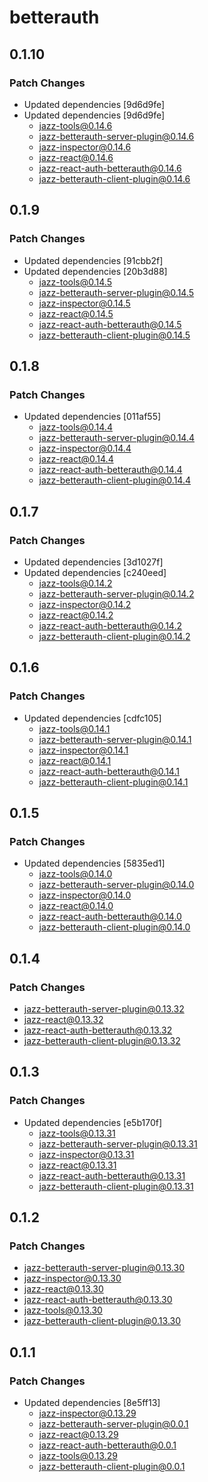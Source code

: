 # betterauth

## 0.1.10

### Patch Changes

- Updated dependencies [9d6d9fe]
- Updated dependencies [9d6d9fe]
  - jazz-tools@0.14.6
  - jazz-betterauth-server-plugin@0.14.6
  - jazz-inspector@0.14.6
  - jazz-react@0.14.6
  - jazz-react-auth-betterauth@0.14.6
  - jazz-betterauth-client-plugin@0.14.6

## 0.1.9

### Patch Changes

- Updated dependencies [91cbb2f]
- Updated dependencies [20b3d88]
  - jazz-tools@0.14.5
  - jazz-betterauth-server-plugin@0.14.5
  - jazz-inspector@0.14.5
  - jazz-react@0.14.5
  - jazz-react-auth-betterauth@0.14.5
  - jazz-betterauth-client-plugin@0.14.5

## 0.1.8

### Patch Changes

- Updated dependencies [011af55]
  - jazz-tools@0.14.4
  - jazz-betterauth-server-plugin@0.14.4
  - jazz-inspector@0.14.4
  - jazz-react@0.14.4
  - jazz-react-auth-betterauth@0.14.4
  - jazz-betterauth-client-plugin@0.14.4

## 0.1.7

### Patch Changes

- Updated dependencies [3d1027f]
- Updated dependencies [c240eed]
  - jazz-tools@0.14.2
  - jazz-betterauth-server-plugin@0.14.2
  - jazz-inspector@0.14.2
  - jazz-react@0.14.2
  - jazz-react-auth-betterauth@0.14.2
  - jazz-betterauth-client-plugin@0.14.2

## 0.1.6

### Patch Changes

- Updated dependencies [cdfc105]
  - jazz-tools@0.14.1
  - jazz-betterauth-server-plugin@0.14.1
  - jazz-inspector@0.14.1
  - jazz-react@0.14.1
  - jazz-react-auth-betterauth@0.14.1
  - jazz-betterauth-client-plugin@0.14.1

## 0.1.5

### Patch Changes

- Updated dependencies [5835ed1]
  - jazz-tools@0.14.0
  - jazz-betterauth-server-plugin@0.14.0
  - jazz-inspector@0.14.0
  - jazz-react@0.14.0
  - jazz-react-auth-betterauth@0.14.0
  - jazz-betterauth-client-plugin@0.14.0

## 0.1.4

### Patch Changes

- jazz-betterauth-server-plugin@0.13.32
- jazz-react@0.13.32
- jazz-react-auth-betterauth@0.13.32
- jazz-betterauth-client-plugin@0.13.32

## 0.1.3

### Patch Changes

- Updated dependencies [e5b170f]
  - jazz-tools@0.13.31
  - jazz-betterauth-server-plugin@0.13.31
  - jazz-inspector@0.13.31
  - jazz-react@0.13.31
  - jazz-react-auth-betterauth@0.13.31
  - jazz-betterauth-client-plugin@0.13.31

## 0.1.2

### Patch Changes

- jazz-betterauth-server-plugin@0.13.30
- jazz-inspector@0.13.30
- jazz-react@0.13.30
- jazz-react-auth-betterauth@0.13.30
- jazz-tools@0.13.30
- jazz-betterauth-client-plugin@0.13.30

## 0.1.1

### Patch Changes

- Updated dependencies [8e5ff13]
  - jazz-inspector@0.13.29
  - jazz-betterauth-server-plugin@0.0.1
  - jazz-react@0.13.29
  - jazz-react-auth-betterauth@0.0.1
  - jazz-tools@0.13.29
  - jazz-betterauth-client-plugin@0.0.1
